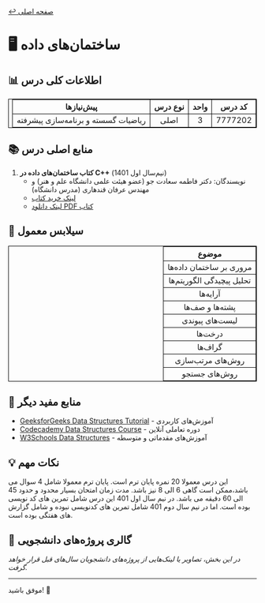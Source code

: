 [↩️ صفحه اصلی](/README.md)
# 🖥️ ساختمان‌های داده

## 📊 اطلاعات کلی درس
<table dir="rtl" style="width:100%; text-align:center; border:1px solid black; border-collapse:collapse;">
<tr>
  <th style="border:1px solid black;">کد درس</th>
  <th style="border:1px solid black;">واحد</th>
  <th style="border:1px solid black;">نوع درس</th>
  <th style="border:1px solid black;">پیش‌نیازها</th>
</tr>
<tr>
  <td style="border:1px solid black;">7777202</td>
  <td style="border:1px solid black;">3</td>
  <td style="border:1px solid black;">اصلی</td>
  <td style="border:1px solid black;">ریاضیات گسسته و برنامه‌سازی پیشرفته</td>
</tr>
</table>

## 📚 منابع اصلی درس
1. **کتاب ساختمان‌های داده در C++** (نیم‌سال اول 1401)
   - نویسندگان: دکتر فاطمه سعادت جو (عضو هیئت علمی دانشگاه علم و هنر) و مهندس عرفان قندهاری (مدرس دانشگاه)
   - [لینک خرید کتاب](https://www.fadakbook.ir/product/19459/%DA%A9%D8%AA%D8%A7%D8%A8-%D8%AF%D8%B1%D8%B3%DB%8C-%D8%B3%D8%A7%D8%AE%D8%AA%D9%85%D8%A7%D9%86-%D8%AF%D8%A7%D8%AF%D9%87-%D9%87%D8%A7-%D8%AF%D8%B1-c-%D8%B4%D8%A7%D9%85%D9%84-%D9%85%D8%AB%D8%A7%D9%84-%D9%88%D8%AA%D9%85%D8%B1%DB%8C%D9%86-%D9%87%D8%A7%DB%8C-%D9%85%D8%AA%D8%B9%D8%AF%D8%AF-%D8%A7%D8%AB%D8%B1-%D8%AF%DA%A9%D8%AA%D8%B1-%D9%81%D8%A7%D8%B7%D9%85%D9%87-%D8%B3%D8%B9%D8%A7%D8%AF%D8%AA-%D8%AC%D9%88)
   - [لینک دانلود PDF کتاب](https://drive.google.com/drive/u/0/folders/1Xj9ckbLPb6p5nfqoyZ8qGSf35dsJgfEY)

## 📅 سیلابس معمول
<table dir="rtl" style="width:100%; text-align:center; border:1px solid black; border-collapse:collapse;">
<tr>
  <th style="border:1px solid black;">موضوع</th>
</tr>
<tr>
  <td style="border:1px solid black;">مروری بر ساختمان داده‌ها</td>
</tr>
<tr>
  <td style="border:1px solid black;">تحلیل پیچیدگی الگوریتم‌ها</td>
</tr>
<tr>
  <td style="border:1px solid black;">آرایه‌ها</td>
</tr>
<tr>
  <td style="border:1px solid black;">پشته‌ها و صف‌ها</td>
</tr>
<tr>
  <td style="border:1px solid black;">لیست‌های پیوندی</td>
</tr>
<tr>
  <td style="border:1px solid black;">درخت‌ها</td>
</tr>
<tr>
  <td style="border:1px solid black;">گراف‌ها</td>
</tr>
<tr>
  <td style="border:1px solid black;">روش‌های مرتب‌سازی</td>
</tr>
<tr>
  <td style="border:1px solid black;">روش‌های جستجو</td>
</tr>
</table>



## 🔗 منابع مفید دیگر
- [GeeksforGeeks Data Structures Tutorial](https://www.geeksforgeeks.org/data-structures/) - آموزش‌های کاربردی
- [Codecademy Data Structures Course](https://www.codecademy.com/learn/learn-data-structures) - دوره تعاملی آنلاین
- [W3Schools Data Structures](https://www.w3schools.com/datastruct/) - آموزش‌های مقدماتی و متوسطه

## 💡 نکات مهم
این درس معمولا 20 نمره پایان ترم است.
پایان ترم معمولا شامل 4 سوال می باشد،ممکن است گاهی 6 الی 8 نیز باشد.
مدت زمان امتحان بسیار محدود و حدود 45 الی 60 دقیقه می باشد.
در نیم سال اول 401 این درس شامل تمرین های کد نویسی بوده است.
اما در نیم سال دوم 401 شامل تمرین های کدنویسی نبوده و شامل گزارش های هفتگی بوده است.

## 🎨 گالری پروژه‌های دانشجویی
*در این بخش، تصاویر یا لینک‌هایی از پروژه‌های دانشجویان سال‌های قبل قرار خواهد گرفت.*

---

 موفق باشید! 🚀


